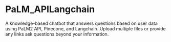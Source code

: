 # PaLM_APILangchain
A knowledge-based chatbot that answers questions based on user data using PaLM2 API, Pinecone, and Langchain. Upload multiple files or provide any links ask questions beyond your information.
